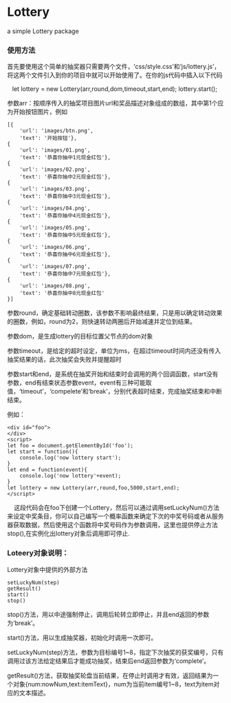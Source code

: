 # Lottery
a simple Lottery package 

### 使用方法
首先要使用这个简单的抽奖器只需要两个文件，‘css/style.css’和‘js/lottery.js’，将这两个文件引入到你的项目中就可以开始使用了。在你的js代码中插入以下代码

    let lottery = new Lottery(arr,round,dom,timeout,start,end);
    lottery.start();
    
参数arr：按顺序传入的抽奖项目图片url和奖品描述对象组成的数组，其中第1个应为开始按钮图片，例如
    
    [{
        'url': 'images/btn.png',
        'text': '开始按钮'},
    {
        'url': 'images/01.png',
        'text': '恭喜你抽中1元现金红包'},
    {
        'url': 'images/02.png',
        'text': '恭喜你抽中2元现金红包'},
    {
        'url': 'images/03.png',
        'text': '恭喜你抽中3元现金红包'},
    {
        'url': 'images/04.png',
        'text': '恭喜你抽中4元现金红包'},
    {
        'url': 'images/05.png',
        'text': '恭喜你抽中5元现金红包'},
    {
        'url': 'images/06.png',
        'text': '恭喜你抽中6元现金红包'},
    {
        'url': 'images/07.png',
        'text': '恭喜你抽中7元现金红包'},
    {
        'url': 'images/08.png',
        'text': '恭喜你抽中8元现金红包'
    }]


参数round，确定基础转动圈数，该参数不影响最终结果，只是用以确定转动效果的圈数，例如，round为2，则快速转动两圈后开始减速并定位到结果。

参数dom，是生成lottery的目标位置父节点的dom对象

参数timeout，是给定的超时设定，单位为ms，在超过timeout时间内还没有传入抽奖结果的话，此次抽奖会失败并提醒超时

参数start和end，是系统在抽奖开始和结束时会调用的两个回调函数，start没有参数，end有结束状态参数event，event有三种可能取值，‘timeout’，‘compelete’和‘break’，分别代表超时结束，完成抽奖结束和中断结束。

例如：

    <div id="foo">
    </div>
    <script>
    let foo = document.getElementById('foo');
    let start = function(){
        console.log('now lottery start');
    }
    let end = function(event){
        console.log('now lottery'+event);
    }
    let lottery = new Lottery(arr,round,foo,5000,start,end);
    </script>
     
这段代码会在foo下创建一个Lottery，然后可以通过调用setLuckyNum()方法来设定中奖条目，你可以自己编写一个概率函数来确定下次的中奖号码或者从服务器获取数据，然后使用这个函数将中奖号码作为参数调用，这里也提供停止方法stop(),在实例化出lottery对象后调用即可停止.

### Loteery对象说明：

Lottery对象中提供的外部方法

    setLuckyNum(step)
    getResult()
    start()
    stop()

stop()方法，用以中途强制停止，调用后轮转立即停止，并且end返回的参数为‘break’。

start()方法，用以生成抽奖器，初始化时调用一次即可。

setLuckyNum(step)方法，参数为目标编号1~8，指定下次抽奖的获奖编号，只有调用过该方法给定结果后才能成功抽奖，结束后end返回参数为‘complete’。

getResult()方法，获取抽奖轮盘当前结果，在停止时调用才有效，返回结果为一个对象{num:nowNum,text:itemText}，num为当前item编号1~8，text为item对应的文本描述。


